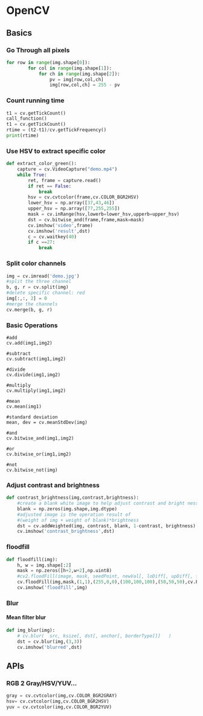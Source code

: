 # OpenCV

## Basics

### Go Through all pixels

```python
for row in range(img.shape[0]):
        for col in range(img.shape[1]):
            for ch in range(img.shape[2]):
                pv = img[row,col,ch]
                img[row,col,ch] = 255 - pv
```

### Count running time

```python
t1 = cv.getTickCount()
call_function()
t1 = cv.getTickCount()
rtime = (t2-t1)/cv.getTickFrequency()
print(rtime)
```

### Use HSV to extract specific color

```python
def extract_color_green():
    capture = cv.VideoCapture("demo.mp4")
    while True:
        ret, frame = capture.read()
        if ret == False:
            break
        hsv = cv.cvtcolor(frame,cv.COLOR_BGR2HSV)
        lower_hsv = np.array([37,43,46])
        upper_hsv = np.array([77,255,255])
        mask = cv.inRange(hsv,lowerb=lower_hsv,upperb=upper_hsv)
        dst = cv.bitwise_and(frame,frame,mask=mask)
        cv.imshow('video',frame)
        cv.imshow('result',dst)
        c = cv.waitkey(40)
        if c ==27:
            break
```

### Split color channels

```python
img = cv.imread('demo.jpg')
#split the three channel
b, g, r = cv.split(img)
#delete specific channel: red
img[:,:, 2] = 0
#merge the channels
cv.merge(b, g, r)
```

### Basic Operations

```text
#add
cv.add(img1,img2)

#subtract
cv.subtract(img1,img2)

#divide
cv.divide(img1,img2)

#multiply
cv.multiply(img1,img2)

#mean
cv.mean(img1)

#standard deviation
mean, dev = cv.meanStdDev(img)

#and
cv.bitwise_and(img1,img2)

#or
cv.bitwise_or(img1,img2)

#not
cv.bitwise_not(img)
```

### Adjust contrast and brightness

```python
def contrast_brightness(img,contrast,brightness):
    #create a blank white image to help adjust contrast and bright ness
    blank = np.zeros(img.shape,img.dtype)
    #adjusted image is the operation result of 
    #(weight of img + weight of blank)*brightness
    dst = cv.addWeighted(img, contrast, blank, 1-contrast, brightness)
    cv.imshow('contrast_brightness',dst)
```

### floodfill

```python
def floodfill(img):
    h, w = img.shape[:2]
    mask = np.zeros([h+2,w+2],np.uint8)
    #cv2.floodFill(image, mask, seedPoint, newVal[, loDiff[, upDiff[, flags]]])
    cv.floodFill(img,mask,(1,1),(255,0,0),(100,100,100),(50,50,50),cv.FLOODFILL_FIXED_RANGE)
    cv.imshow('floodfill',img)
```

### Blur

#### Mean filter blur

```python
def img_blur(img):
    # cv.blur(	src, ksize[, dst[, anchor[, borderType]]]	)
    dst = cv.blur(img,(3,3))
    cv.imshow('blurred',dst)
```

## APIs

### RGB 2 Gray/HSV/YUV...

```python
gray = cv.cvtcolor(img,cv.COLOR_BGR2GRAY)
hsv= cv.cvtcolor(img,cv.COLOR_BGR2HSV)
yuv = cv.cvtcolor(img,cv.COLOR_BGR2YUV)
```



